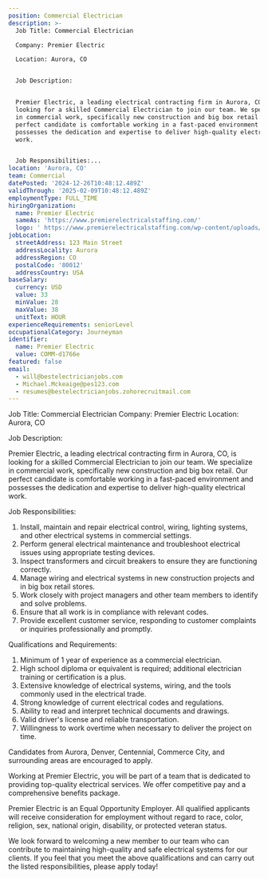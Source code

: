 ```yaml
---
position: Commercial Electrician
description: >-
  Job Title: Commercial Electrician

  Company: Premier Electric

  Location: Aurora, CO


  Job Description:


  Premier Electric, a leading electrical contracting firm in Aurora, CO, is
  looking for a skilled Commercial Electrician to join our team. We specialize
  in commercial work, specifically new construction and big box retail. Our
  perfect candidate is comfortable working in a fast-paced environment and
  possesses the dedication and expertise to deliver high-quality electrical
  work.


  Job Responsibilities:...
location: 'Aurora, CO'
team: Commercial
datePosted: '2024-12-26T10:48:12.489Z'
validThrough: '2025-02-09T10:48:12.489Z'
employmentType: FULL_TIME
hiringOrganization:
  name: Premier Electric
  sameAs: 'https://www.premierelectricalstaffing.com/'
  logo: ' https://www.premierelectricalstaffing.com/wp-content/uploads/2020/05/Premier-Electrical-Staffing-logo.png'
jobLocation:
  streetAddress: 123 Main Street
  addressLocality: Aurora
  addressRegion: CO
  postalCode: '80012'
  addressCountry: USA
baseSalary:
  currency: USD
  value: 33
  minValue: 28
  maxValue: 38
  unitText: HOUR
experienceRequirements: seniorLevel
occupationalCategory: Journeyman
identifier:
  name: Premier Electric
  value: COMM-d1766e
featured: false
email:
  - will@bestelectricianjobs.com
  - Michael.Mckeaige@pes123.com
  - resumes@bestelectricianjobs.zohorecruitmail.com
---
```




Job Title: Commercial Electrician
Company: Premier Electric
Location: Aurora, CO

Job Description:

Premier Electric, a leading electrical contracting firm in Aurora, CO, is looking for a skilled Commercial Electrician to join our team. We specialize in commercial work, specifically new construction and big box retail. Our perfect candidate is comfortable working in a fast-paced environment and possesses the dedication and expertise to deliver high-quality electrical work.

Job Responsibilities:

1. Install, maintain and repair electrical control, wiring, lighting systems, and other electrical systems in commercial settings.
2. Perform general electrical maintenance and troubleshoot electrical issues using appropriate testing devices.
3. Inspect transformers and circuit breakers to ensure they are functioning correctly.
4. Manage wiring and electrical systems in new construction projects and in big box retail stores.
5. Work closely with project managers and other team members to identify and solve problems.
6. Ensure that all work is in compliance with relevant codes.
7. Provide excellent customer service, responding to customer complaints or inquiries professionally and promptly.

Qualifications and Requirements:

1. Minimum of 1 year of experience as a commercial electrician.
2. High school diploma or equivalent is required; additional electrician training or certification is a plus.
3. Extensive knowledge of electrical systems, wiring, and the tools commonly used in the electrical trade.
4. Strong knowledge of current electrical codes and regulations.
5. Ability to read and interpret technical documents and drawings.
6. Valid driver's license and reliable transportation.
7. Willingness to work overtime when necessary to deliver the project on time.

Candidates from Aurora, Denver, Centennial, Commerce City, and surrounding areas are encouraged to apply.

Working at Premier Electric, you will be part of a team that is dedicated to providing top-quality electrical services. We offer competitive pay and a comprehensive benefits package.

Premier Electric is an Equal Opportunity Employer. All qualified applicants will receive consideration for employment without regard to race, color, religion, sex, national origin, disability, or protected veteran status. 

We look forward to welcoming a new member to our team who can contribute to maintaining high-quality and safe electrical systems for our clients. If you feel that you meet the above qualifications and can carry out the listed responsibilities, please apply today!
